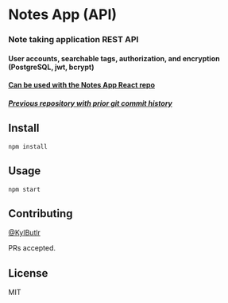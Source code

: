 # Notes App (API)
### Note taking application REST API
#### User accounts, searchable tags, authorization, and encryption (PostgreSQL, jwt, bcrypt) 
#### [Can be used with the Notes App React repo](https://github.com/kylbutlr/notes-app-react)
##### [Previous repository with prior git commit history](https://github.com/kylbutlr/notes-app)

## Install

```
npm install
```

## Usage

```
npm start
```

## Contributing

[@KylButlr](https://github.com/kylbutlr)

PRs accepted.

## License

MIT
